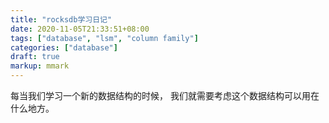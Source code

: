 ```yaml
---
title: "rocksdb学习日记"
date: 2020-11-05T21:33:51+08:00
tags: ["database", "lsm", "column family"]
categories: ["database"]
draft: true
markup: mmark
---
```



每当我们学习一个新的数据结构的时候， 我们就需要考虑这个数据结构可以用在什么地方。

